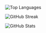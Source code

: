 
![Top Languages](https://github-readme-stats.vercel.app/api/top-langs/?username=swapnilithub&layout=compact&theme=radical)

![GitHub Streak](https://streak-stats.demolab.com/?user=swapnilithub&theme=radical)





![GitHub Stats](https://github-readme-stats.vercel.app/api?username=swapnilithub&include_all_commits=true&count_private=true&show_icons=true&theme=radical)
